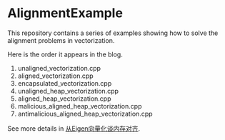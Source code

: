 # AlignmentExample

This repository contains a series of examples showing how to solve the alignment problems in vectorization.

Here is the order it appears in the blog.

1. unaligned_vectorization.cpp
2. aligned_vectorization.cpp
3. encapsulated_vectorization.cpp
4. unaligned_heap_vectorization.cpp
5. aligned_heap_vectorization.cpp
6. malicious_aligned_heap_vectorization.cpp
7. antimalicious_aligned_heap_vectorization.cpp

See more details in [从Eigen向量化谈内存对齐](https://zhuanlan.zhihu.com/p/93824687).
